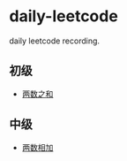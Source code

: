 # daily-leetcode
daily leetcode recording.

## 初级

* [两数之和](https://github.com/huangyuanzhen/daily-leetcode/issues/1)

## 中级

* [两数相加](https://github.com/huangyuanzhen/daily-leetcode/issues/2)
